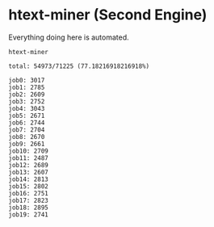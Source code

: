 # htext-miner (Second Engine)

Everything doing here is automated.

```
htext-miner

total: 54973/71225 (77.18216918216918%)

job0: 3017
job1: 2785
job2: 2609
job3: 2752
job4: 3043
job5: 2671
job6: 2744
job7: 2704
job8: 2670
job9: 2661
job10: 2709
job11: 2487
job12: 2689
job13: 2607
job14: 2813
job15: 2802
job16: 2751
job17: 2823
job18: 2895
job19: 2741
```